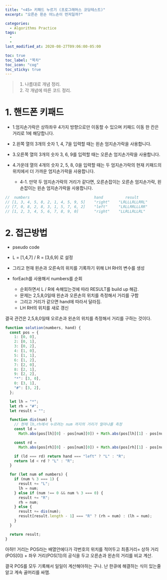```yaml
---
title: "<45> 키패드 누르기 (프로그래머스 코딩테스트)"
excerpt: "오른손 왼손 어느손이 먼저일까?"

categories:
  - Algorithms Practice
tags:
  -
  -
last_modified_at: 2020-08-27T09:06:00-05:00

toc: true
toc_label: "목차"
toc_icon: "cog"
toc_sticky: true
---
```


> 1. 나름대로 개념 정리.
> 2. 각 개념에 따른 코드 정리.

# 1. 핸드폰 키패드

- 1.엄지손가락은 상하좌우 4가지 방향으로만 이동할 수 있으며 키패드 이동 한 칸은 거리로 1에 해당합니다.

- 2.왼쪽 열의 3개의 숫자 1, 4, 7을 입력할 때는 왼손 엄지손가락을 사용합니다.

- 3.오른쪽 열의 3개의 숫자 3, 6, 9를 입력할 때는 오른손 엄지손가락을 사용합니다.

- 4.가운데 열의 4개의 숫자 2, 5, 8, 0을 입력할 때는 두 엄지손가락의 현재 키패드의 위치에서 더 가까운 엄지손가락을 사용합니다.

  - 4-1. 만약 두 엄지손가락의 거리가 같다면, 오른손잡이는 오른손 엄지손가락, 왼손잡이는 왼손 엄지손가락을 사용합니다.

```javascript
//  numbers	                            hand	      result
// [1, 3, 4, 5, 8, 2, 1, 4, 5, 9, 5]	"right"	   "LRLLLRLLRRL"
// [7, 0, 8, 2, 8, 3, 1, 5, 7, 6, 2]	"left"	   "LRLLRRLLLRR"
// [1, 2, 3, 4, 5, 6, 7, 8, 9, 0]	    "right"	   "LLRLLRLLRL"
```

# 2. 접근방법

- pseudo code

- L = [1,4,7] / R = [3,6,9] 로 설정
- 그리고 현재 왼손과 오른속의 위치를 기록하기 위해 LH RH의 변수를 생성
- forEach를 사용해서 numbers를 순회
  - 순회하면서 L / R에 속해있는것에 따라 RESULT를 build up 해감.
  - 문제는 2,5,8,0일때 왼손과 오른손의 위치를 측정해서 거리를 구함
  - 그리고 거리가 같으면 hand에 따라서 달라짐.
  - LH RH의 위치를 새로 갱신

결국 관건은 2,5,8,0일때 오르손과 왼손의 위치를 측정해서 거리를 구하는 것이다.

```javascript
function solution(numbers, hand) {
  const pos = {
    1: [0, 0],
    2: [0, 1],
    3: [0, 2],
    4: [1, 0],
    5: [1, 1],
    6: [1, 2],
    7: [2, 0],
    8: [2, 1],
    9: [2, 2],
    "*": [3, 0],
    0: [3, 1],
    "#": [3, 2],
  };

  let lh = "*";
  let rh = "#";
  let result = "";

  function dis(num) {
    // 현채 lh,rh에서 누르려는 num 까지의 거리가 얼마냐를 측정
    const ld =
      Math.abs(pos[lh][0] - pos[num][0]) + Math.abs(pos[lh][1] - pos[num][1]);

    const rd =
      Math.abs(pos[rh][0] - pos[num][0]) + Math.abs(pos[rh][1] - pos[num][1]);

    if (ld === rd) return hand === "left" ? "L" : "R";
    return ld < rd ? "L" : "R";
  }

  for (let num of numbers) {
    if (num % 3 === 1) {
      result += "L";
      lh = num;
    } else if (num !== 0 && num % 3 === 0) {
      result += "R";
      rh = num;
    } else {
      result += dis(num);
      result[result.length - 1] === "R" ? (rh = num) : (lh = num);
    }
  }

  return result;
}
```

아하!! 거리는 POS라는 배열안에다가 각번호의 위치를 적어두고 최종거리= 상하 거리(POS[0]) + 좌우 거리(POS[1])의 공식을 두고 오른손과 왼손의 거리를 비교
계산.

결국 POS를 모두 기록해서 일일이 계산해야하는 구나. 난 한큐에 해결하는 식이 있는줄알고 계속 골머리를 싸맴.
